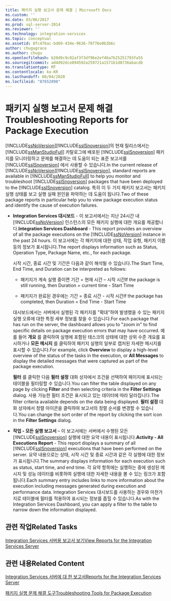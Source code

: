 ```yaml
---
title: 패키지 실행 보고서 문제 해결 | Microsoft Docs
ms.custom: ''
ms.date: 03/06/2017
ms.prod: sql-server-2014
ms.reviewer: ''
ms.technology: integration-services
ms.topic: conceptual
ms.assetid: 8fc476ac-bd69-434e-9636-70776e0b3b6c
author: chugugrace
ms.author: chugu
ms.openlocfilehash: b20d9c9c02af3f3df96e2ef46a7b25251793fa55
ms.sourcegitcommit: ad4d92dce894592a259721a1571b1d8736abacdb
ms.translationtype: MT
ms.contentlocale: ko-KR
ms.lasthandoff: 08/04/2020
ms.locfileid: "87652898"
---
```

# <a name="troubleshooting-reports-for-package-execution"></a><span data-ttu-id="e022e-102">패키지 실행 보고서 문제 해결</span><span class="sxs-lookup"><span data-stu-id="e022e-102">Troubleshooting Reports for Package Execution</span></span>
  <span data-ttu-id="e022e-103">[!INCLUDE[ssNoVersion](../../includes/ssnoversion-md.md)][!INCLUDE[ssISnoversion](../../includes/ssisnoversion-md.md)]의 현재 릴리스에서는 [!INCLUDE[ssManStudioFull](../../includes/ssmanstudiofull-md.md)] 카탈로그에 배포된 [!INCLUDE[ssISnoversion](../../includes/ssisnoversion-md.md)] 패키지를 모니터링하고 문제를 해결하는 데 도움이 되는 표준 보고서를 [!INCLUDE[ssISnoversion](../../includes/ssisnoversion-md.md)] 에서 사용할 수 있습니다.</span><span class="sxs-lookup"><span data-stu-id="e022e-103">In the current release of [!INCLUDE[ssNoVersion](../../includes/ssnoversion-md.md)][!INCLUDE[ssISnoversion](../../includes/ssisnoversion-md.md)], standard reports are available in [!INCLUDE[ssManStudioFull](../../includes/ssmanstudiofull-md.md)] to help you monitor and troubleshoot [!INCLUDE[ssISnoversion](../../includes/ssisnoversion-md.md)] packages that have been deployed to the [!INCLUDE[ssISnoversion](../../includes/ssisnoversion-md.md)] catalog.</span></span> <span data-ttu-id="e022e-104">특히 이 두 가지 패키지 보고서는 패키지 실행 상태를 보고 실행 실패 원인을 파악하는 데 도움이 됩니다.</span><span class="sxs-lookup"><span data-stu-id="e022e-104">Two of these package reports in particular help you to view package execution status and identify the cause of execution failures.</span></span>  
  
-   <span data-ttu-id="e022e-105">**Integration Services 대시보드** - 이 보고서에서는 지난 24시간 내 [!INCLUDE[ssNoVersion](../../includes/ssnoversion-md.md)] 인스턴스의 모든 패키지 실행에 대한 개요를 제공합니다.</span><span class="sxs-lookup"><span data-stu-id="e022e-105">**Integration Services Dashboard** - This report provides an overview of all the package executions on the [!INCLUDE[ssNoVersion](../../includes/ssnoversion-md.md)] instance in the past 24 hours.</span></span> <span data-ttu-id="e022e-106">이 보고서에는 각 패키지에 대한 상태, 작업 유형, 패키지 이름 등의 정보가 표시됩니다.</span><span class="sxs-lookup"><span data-stu-id="e022e-106">The report displays information such as Status, Operation Type, Package Name, etc., for each package.</span></span>  
  
     <span data-ttu-id="e022e-107">시작 시간, 종료 시간 및 기간은 다음과 같이 해석될 수 있습니다.</span><span class="sxs-lookup"><span data-stu-id="e022e-107">The Start Time, End Time, and Duration can be interpreted as follows:</span></span>  
  
    -   <span data-ttu-id="e022e-108">패키지가 계속 실행 중이면 기간 = 현재 시간 – 시작 시간</span><span class="sxs-lookup"><span data-stu-id="e022e-108">If the package is still running, then Duration = current time - Start Time</span></span>  
  
    -   <span data-ttu-id="e022e-109">패키지가 완료된 경우에는 기간 = 종료 시간 - 시작 시간</span><span class="sxs-lookup"><span data-stu-id="e022e-109">If the package has completed, then Duration = End Time - Start Time</span></span>  
  
     <span data-ttu-id="e022e-110">대시보드에서는 서버에서 실행된 각 패키지를 "확대"하여 발생했을 수 있는 패키지 실행 오류에 대한 특정 세부 정보를 찾을 수 있습니다.</span><span class="sxs-lookup"><span data-stu-id="e022e-110">For each package that has run on the server, the dashboard allows you to "zoom in" to find specific details on package execution errors that may have occurred.</span></span> <span data-ttu-id="e022e-111">예를 들어 **개요** 를 클릭하여 실행에 포함된 태스크의 상태에 대한 상위 수준 개요를 표시하거나 **모든 메시지** 를 클릭하여 패키지 실행의 일부로 캡처된 자세한 메시지를 표시할 수 있습니다.</span><span class="sxs-lookup"><span data-stu-id="e022e-111">For example, click **Overview** to display a high-level overview of the status of the tasks in the execution, or **All Messages** to display the detailed messages that were captured as part of the package execution.</span></span>  
  
     <span data-ttu-id="e022e-112">**필터** 를 클릭한 다음 **필터 설정** 대화 상자에서 조건을 선택하여 페이지에 표시되는 테이블을 필터링할 수 있습니다.</span><span class="sxs-lookup"><span data-stu-id="e022e-112">You can filter the table displayed on any page by clicking **Filter** and then selecting criteria in the **Filter Settings** dialog.</span></span> <span data-ttu-id="e022e-113">사용 가능한 필터 조건은 표시되고 있는 데이터에 따라 달라집니다.</span><span class="sxs-lookup"><span data-stu-id="e022e-113">The filter criteria available depends on the data being displayed.</span></span> <span data-ttu-id="e022e-114">**필터 설정** 대화 상자에서 정렬 아이콘을 클릭하여 보고서의 정렬 순서를 변경할 수 있습니다.</span><span class="sxs-lookup"><span data-stu-id="e022e-114">You can change the sort order of the report by clicking the sort icon in the **Filter Settings** dialog.</span></span>  
  
-   <span data-ttu-id="e022e-115">**작업 - 모든 실행 보고서** – 이 보고서에는 서버에서 수행된 모든 [!INCLUDE[ssISnoversion](../../includes/ssisnoversion-md.md)] 실행에 대한 요약 내용이 표시됩니다.</span><span class="sxs-lookup"><span data-stu-id="e022e-115">**Activity - All Executions Report** - This report displays a summary of all [!INCLUDE[ssISnoversion](../../includes/ssisnoversion-md.md)] executions that have been performed on the server.</span></span> <span data-ttu-id="e022e-116">요약 내용으로는 상태, 시작 시간 및 종료 시간과 같은 각 실행에 대한 정보가 표시됩니다.</span><span class="sxs-lookup"><span data-stu-id="e022e-116">The summary displays information for each execution such as status, start time, and end time.</span></span> <span data-ttu-id="e022e-117">각 요약 항목에는 실행하는 중에 생성된 메시지 및 성능 데이터를 비롯하여 실행에 대한 자세한 내용을 볼 수 있는 링크가 포함됩니다.</span><span class="sxs-lookup"><span data-stu-id="e022e-117">Each summary entry includes links to more information about the execution including messages generated during execution and performance data.</span></span> <span data-ttu-id="e022e-118">Integration Services 대시보드를 사용하는 경우와 마찬가지로 테이블에 필터를 적용하여 표시되는 정보를 좁힐 수 있습니다.</span><span class="sxs-lookup"><span data-stu-id="e022e-118">As with the Integration Services Dashboard, you can apply a filter to the table to narrow down the information displayed.</span></span>  
  
## <a name="related-tasks"></a><span data-ttu-id="e022e-119">관련 작업</span><span class="sxs-lookup"><span data-stu-id="e022e-119">Related Tasks</span></span>  
 [<span data-ttu-id="e022e-120">Integration Services 서버용 보고서 보기</span><span class="sxs-lookup"><span data-stu-id="e022e-120">View Reports for the Integration Services Server</span></span>](../view-reports-for-the-integration-services-server.md)  
  
## <a name="related-content"></a><span data-ttu-id="e022e-121">관련 내용</span><span class="sxs-lookup"><span data-stu-id="e022e-121">Related Content</span></span>  
 [<span data-ttu-id="e022e-122">Integration Services 서버에 대 한 보고서</span><span class="sxs-lookup"><span data-stu-id="e022e-122">Reports for the Integration Services Server</span></span>](../reports-for-the-integration-services-server.md)  
  
 [<span data-ttu-id="e022e-123">패키지 실행 문제 해결 도구</span><span class="sxs-lookup"><span data-stu-id="e022e-123">Troubleshooting Tools for Package Execution</span></span>](troubleshooting-tools-for-package-execution.md)  
  
  
